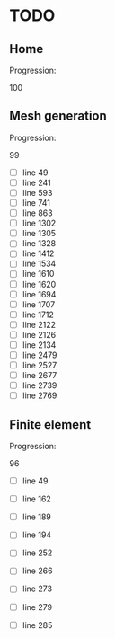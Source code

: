 <!--- THIS FILE IS AUTOMATICALY GENERATED --->
<!--- DO NOT EDIT --->

# TODO

## Home

Progression:
<div class="progress progress-100plus">
	<div class="progress-bar" style="width:100%">
	</div>
	<span class="progress-label">100</span>
</div>


## Mesh generation

Progression:
<div class="progress progress-80plus">
	<div class="progress-bar" style="width:99%">
	</div>
	<span class="progress-label">99</span>
</div>

- [ ] line 49
- [ ] line 241
- [ ] line 593
- [ ] line 741
- [ ] line 863
- [ ] line 1302
- [ ] line 1305
- [ ] line 1328
- [ ] line 1412
- [ ] line 1534
- [ ] line 1610
- [ ] line 1620
- [ ] line 1694
- [ ] line 1707
- [ ] line 1712
- [ ] line 2122
- [ ] line 2126
- [ ] line 2134
- [ ] line 2479
- [ ] line 2527
- [ ] line 2677
- [ ] line 2739
- [ ] line 2769

## Finite element

Progression:
<div class="progress progress-80plus">
	<div class="progress-bar" style="width:96%">
	</div>
	<span class="progress-label">96</span>
</div>

- [ ] line 49
- [ ] line 162
- [ ] line 189
- [ ] line 194
- [ ] line 252
- [ ] line 266
- [ ] line 273
- [ ] line 279
- [ ] line 285

